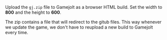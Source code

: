 Upload the `gj.zip` file to Gamejolt as a browser HTML build. Set the width to **800** and the height to **600**.

The zip contains a file that will redirect to the gitub files. This way whenever we update the game, we don't have to reupload a new build to Gamejolt every time.
